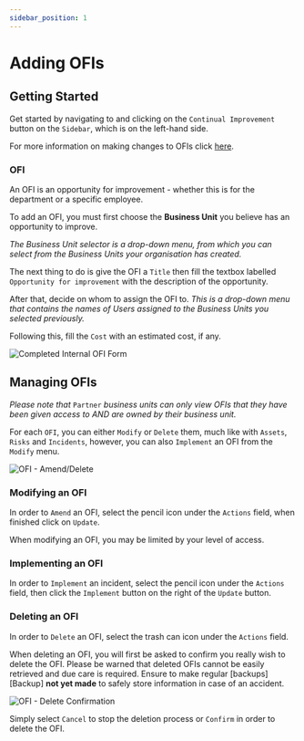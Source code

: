 ```yaml
---
sidebar_position: 1
---
```


# Adding OFIs

## Getting Started

Get started by navigating to and clicking on the `Continual Improvement` button on the `Sidebar`, which is on the left-hand side.

For more information on making changes to OFIs click [here][OFI].


### OFI

An OFI is an opportunity for improvement - whether this is for the department or a specific employee.

To add an OFI, you must first choose the **Business Unit** you believe has an opportunity to improve. 

*The Business Unit selector is a drop-down menu, from which you can select from the Business Units your organisation has created.*

The next thing to do is give the OFI a `Title` then fill the textbox labelled `Opportunity for improvement` with the description of the opportunity.

After that, decide on whom to assign the OFI to. *This is a drop-down menu that contains the names of Users assigned to the Business Units you selected previously.*

Following this, fill the `Cost` with an estimated cost, if any.

<img src="/img/DocImg/General Information/Continual_Improvement/Completed_OFI_Form_new.png" alt="Completed Internal OFI Form" class="center"/>


## Managing OFIs

*Please note that* `Partner` *business units can only view OFIs that they have been given access to AND are owned by their business unit.*

For each `OFI`, you can either `Modify` or `Delete` them, much like with `Assets`, `Risks` and `Incidents`, however, you can also `Implement` an OFI from the `Modify` menu.

<img src="/img/DocImg/General Information/Actions/OFI_Actions/OFI_Actions_Amend_Delete.png" alt="OFI - Amend/Delete" class="center"/>


### Modifying an OFI

In order to `Amend` an OFI, select the pencil icon under the `Actions` field, when finished click on `Update`.

When modifying an OFI, you may be limited by your level of access.

### Implementing an OFI

In order to `Implement` an incident, select the pencil icon under the `Actions` field, then click the `Implement` button on the right of the `Update` button.

### Deleting an OFI

In order to `Delete` an OFI, select the trash can icon under the `Actions` field.

When deleting an OFI, you will first be asked to confirm you really wish to delete the OFI. Please be warned that deleted OFIs cannot be easily retrieved and due care is required. Ensure to make regular [backups][Backup] **not yet made** to safely store information in case of an accident.

<img src="/img/DocImg/General Information/Actions/OFI_Actions/OFI_Delete_Confirmation.png" alt="OFI - Delete Confirmation" class="center"/>


Simply select `Cancel` to stop the deletion process or `Confirm` in order to delete the OFI.

[OFI]: #managing-ofis